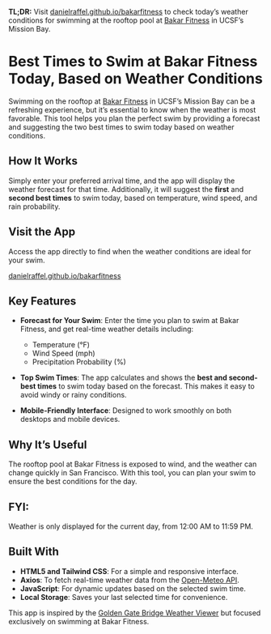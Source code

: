 **TL;DR:** Visit [danielraffel.github.io/bakarfitness](http://danielraffel.github.io/bakarfitness) to check today’s weather conditions for swimming at the rooftop pool at [Bakar Fitness](https://campuslifeserviceshome.ucsf.edu/fitnessrecreation/bakar-fitness-center) in UCSF’s Mission Bay.

# Best Times to Swim at Bakar Fitness Today, Based on Weather Conditions

Swimming on the rooftop at [Bakar Fitness](https://campuslifeserviceshome.ucsf.edu/fitnessrecreation/bakar-fitness-center) in UCSF’s Mission Bay can be a refreshing experience, but it’s essential to know when the weather is most favorable. This tool helps you plan the perfect swim by providing a forecast and suggesting the two best times to swim today based on weather conditions.

## How It Works
Simply enter your preferred arrival time, and the app will display the weather forecast for that time. Additionally, it will suggest the **first** and **second best times** to swim today, based on temperature, wind speed, and rain probability.

## Visit the App
Access the app directly to find when the weather conditions are ideal for your swim.

[danielraffel.github.io/bakarfitness](https://danielraffel.github.io/bakarfitness)

## Key Features
- **Forecast for Your Swim**: Enter the time you plan to swim at Bakar Fitness, and get real-time weather details including:
  - Temperature (°F)
  - Wind Speed (mph)
  - Precipitation Probability (%)

- **Top Swim Times**: The app calculates and shows the **best and second-best times** to swim today based on the forecast. This makes it easy to avoid windy or rainy conditions.

- **Mobile-Friendly Interface**: Designed to work smoothly on both desktops and mobile devices.

## Why It’s Useful
The rooftop pool at Bakar Fitness is exposed to wind, and the weather can change quickly in San Francisco. With this tool, you can plan your swim to ensure the best conditions for the day.

## FYI:
Weather is only displayed for the current day, from 12:00 AM to 11:59 PM.

## Built With
- **HTML5 and Tailwind CSS**: For a simple and responsive interface.
- **Axios**: To fetch real-time weather data from the [Open-Meteo API](https://open-meteo.com/en/docs).
- **JavaScript**: For dynamic updates based on the selected swim time.
- **Local Storage**: Saves your last selected time for convenience.

This app is inspired by the [Golden Gate Bridge Weather Viewer](https://github.com/danielraffel/ggb) but focused exclusively on swimming at Bakar Fitness.

